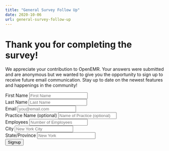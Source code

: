 ```yaml
---
title: "General Survey Follow Up"
date: 2020-10-06
url: general-survey-follow-up
---
```


# Thank you for completing the survey!

We appreciate your contribution to OpenEMR. Your answers were submitted and are anonymous but we wanted to give you the opportunity to sign up to receive future email communication. Stay up to date on the newest features and happenings in the community!

<META HTTP-EQUIV="Content-type" CONTENT="text/html; charset=UTF-8">
<form action="https://webto.salesforce.com/servlet/servlet.WebToLead?encoding=UTF-8" method="POST">
    <input type=hidden name="oid" value="00D5w000004piqd">
    <input type=hidden name="retURL" value="https://www.open-emr.org/email-signup-confirmation">
    <div class="form-group">
        <label for="first_name">First Name</label>
        <input  id="first_name" maxlength="40" name="first_name" class="form-control" placeholder="First Name" type="text">
    </div>
    <div class="form-group">
        <label for="last_name">Last Name</label>
        <input  id="last_name" maxlength="80" name="last_name" class="form-control" placeholder="Last Name" type="text">
    </div>
    <div class="form-group">
        <label for="email">Email</label>
        <input  id="email" maxlength="80" name="email" class="form-control" placeholder="you@email.com" type="text">
    </div>
    <div class="form-group">
        <label for="company">Practice Name (optional)</label>
        <input  id="company" maxlength="40" name="company" class="form-control" placeholder="Name of Practice (optional)" type="text">    
    </div>
    <div class="form-group">
        <label for="employees">Employees</label>
        <input  id="employees" name="employees" class="form-control" placeholder="Number of Employees" type="text">
    </div>
    <div class="form-group">
        <label for="city">City</label>
        <input  id="city" maxlength="40" name="city" class="form-control" placeholder="New York City" type="text">    
    </div>
    <div class="form-group">
        <label for="state">State/Province</label>
        <input  id="state" maxlength="20" name="state" class="form-control" placeholder="New York"  type="text">
    </div>
    <button type="submit" name="submit" class="btn btn-primary">Signup</button>
</form>
</p>
